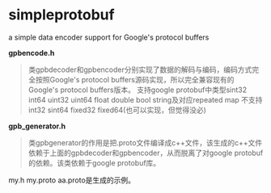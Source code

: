 # simpleprotobuf
a simple data encoder support for Google's protocol buffers

**gpbencode.h** 
>类gpbdecoder和gpbencoder分别实现了数据的解码与编码，编码方式完全按照Google's protocol buffers源码实现，所以完全兼容现有的Google's protocol buffers版本。
支持google protobuf中类型sint32 int64 uint32 uint64 float double bool string及对应repeated map
不支持int32 sint64 fixed32 fixed64(也可以实现，但觉得没必)

**gpb_generator.h**
>类gpbgenerator的作用是把.proto文件编译成c++文件，该生成的c++文件依赖于上面的gpbdecoder和gpbencoder，从而脱离了对google protobuf的依赖。该类依赖于google protobuf库。

my.h  my.proto aa.proto是生成的示例。
